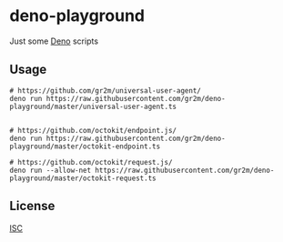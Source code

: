# deno-playground

Just some [Deno](https://deno.land/) scripts

## Usage

```
# https://github.com/gr2m/universal-user-agent/
deno run https://raw.githubusercontent.com/gr2m/deno-playground/master/universal-user-agent.ts


# https://github.com/octokit/endpoint.js/
deno run https://raw.githubusercontent.com/gr2m/deno-playground/master/octokit-endpoint.ts

# https://github.com/octokit/request.js/
deno run --allow-net https://raw.githubusercontent.com/gr2m/deno-playground/master/octokit-request.ts
```

## License

[ISC](LICENSE)
